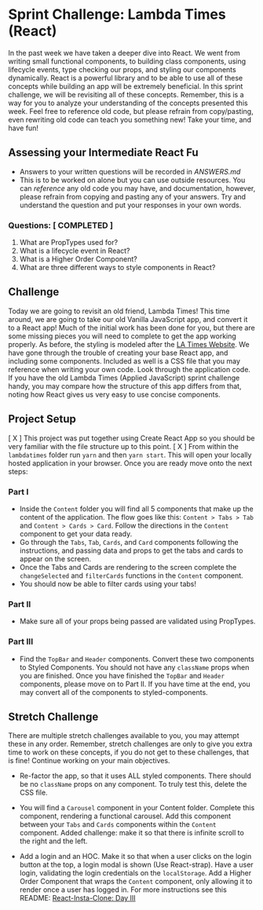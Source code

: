 # Sprint Challenge: Lambda Times (React)

In the past week we have taken a deeper dive into React. We went from writing small functional components, to building class components, using lifecycle events, type checking our props, and styling our components dynamically. React is a powerful library and to be able to use all of these concepts while building an app will be extremely beneficial. In this sprint challenge, we will be revisiting all of these concepts. Remember, this is a way for you to analyze your understanding of the concepts presented this week. Feel free to reference old code, but please refrain from copy/pasting, even rewriting old code can teach you something new! Take your time, and have fun!

## Assessing your Intermediate React Fu

- Answers to your written questions will be recorded in _ANSWERS.md_
- This is to be worked on alone but you can use outside resources. You can _reference_ any old code you may have, and documentation, however, please refrain from copying and pasting any of your answers. Try and understand the question and put your responses in your own words.

### Questions: [ COMPLETED ]

1.  What are PropTypes used for?
1.  What is a lifecycle event in React?
1.  What is a Higher Order Component?
1.  What are three different ways to style components in React?

## Challenge

Today we are going to revisit an old friend, Lambda Times! This time around, we are going to take our old Vanilla JavaScript app, and convert it to a React app! Much of the initial work has been done for you, but there are some missing pieces you will need to complete to get the app working properly. As before, the styling is modeled after the [LA Times Website](http://www.latimes.com). We have gone through the trouble of creating your base React app, and including some components. Included as well is a CSS file that you may reference when writing your own code. Look through the application code. If you have the old Lambda Times (Applied JavaScript) sprint challenge handy, you may compare how the structure of this app differs from that, noting how React gives us very easy to use concise components.

## Project Setup

[ X ] This project was put together using Create React App so you should be very familiar with the file structure up to this point.
[ X ] From within the `lambdatimes` folder run `yarn` and then `yarn start`. This will open your locally hosted application in your browser. Once you are ready move onto the next steps:

### Part I

- Inside the `Content` folder you will find all 5 components that make up the content of the application. The flow goes like this: `Content > Tabs > Tab` and `Content > Cards > Card`. Follow the directions in the `Content` component to get your data ready.
- Go through the `Tabs`, `Tab`, `Cards`, and `Card` components following the instructions, and passing data and props to get the tabs and cards to appear on the screen.
- Once the Tabs and Cards are rendering to the screen complete the `changeSelected` and `filterCards` functions in the `Content` component.
- You should now be able to filter cards using your tabs!

### Part II

- Make sure all of your props being passed are validated using PropTypes.

### Part III

- Find the `TopBar` and `Header` components. Convert these two components to Styled Components. You should not have any `className` props when you are finished. Once you have finished the `TopBar` and `Header` components, please move on to Part II. If you have time at the end, you may convert all of the components to styled-components.

## Stretch Challenge

There are multiple stretch challenges available to you, you may attempt these in any order. Remember, stretch challenges are only to give you extra time to work on these concepts, if you do not get to these challenges, that is fine! Continue working on your main objectives.

- Re-factor the app, so that it uses ALL styled components. There should be no `className` props on any component. To truly test this, delete the CSS file.

- You will find a `Carousel` component in your Content folder. Complete this component, rendering a functional carousel. Add this component between your `Tabs` and `Cards` components within the `Content` component. Added challenge: make it so that there is infinite scroll to the right and the left.

- Add a login and an HOC. Make it so that when a user clicks on the login button at the top, a login modal is shown (Use React-strap). Have a user login, validating the login credentials on the `localStorage`. Add a Higher Order Component that wraps the `Content` component, only allowing it to render once a user has logged in. For more instructions see this README: [React-Insta-Clone: Day III](https://github.com/LambdaSchool/React-Insta-Clone/blob/master/DAY_THREE_README.md#tasks-day-iii)
